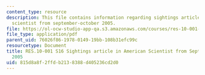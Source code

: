 ```yaml
---
content_type: resource
description: This file contains information regarding sightings article in american
  scientist from september-october 2005.
file: https://ol-ocw-studio-app-qa.s3.amazonaws.com/courses/res-10-001-making-science-and-engineering-pictures-a-practical-guide-to-presenting-your-work-spring-2016/815d8a8f2ffdb2138388d405236cd2d0_MITRES_10_001S16_SepOct05.pdf
file_type: application/pdf
parent_uid: 76026f86-1978-0149-19bb-108b31efc99c
resourcetype: Document
title: RES.10-001 S16 Sightings article in American Scientist from September-October
  2005
uid: 815d8a8f-2ffd-b213-8388-d405236cd2d0
---
```


